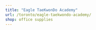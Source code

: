 ```yaml
---
title: "Eagle TaeKwonDo Academy"
url: /toronto/eagle-taekwondo-academy/
shop: office supplies
---
```

